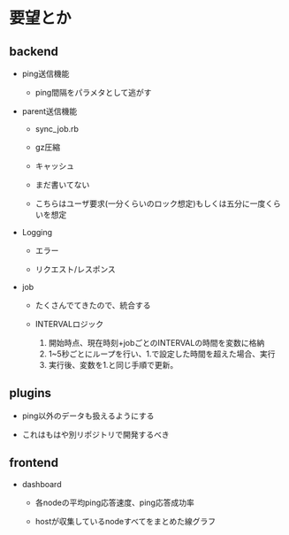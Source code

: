 # 要望とか

## backend

* ping送信機能

  * ping間隔をパラメタとして逃がす

* parent送信機能

  * sync_job.rb

  * gz圧縮

  * キャッシュ

  * まだ書いてない

  * こちらはユーザ要求(一分くらいのロック想定)もしくは五分に一度くらいを想定

* Logging

  * エラー

  * リクエスト/レスポンス

* job

  * たくさんでてきたので、統合する

  * INTERVALロジック

    1. 開始時点、現在時刻+jobごとのINTERVALの時間を変数に格納
    2. 1~5秒ごとにループを行い、1.で設定した時間を超えた場合、実行
    3. 実行後、変数を1.と同じ手順で更新。

## plugins

* ping以外のデータも扱えるようにする

* これはもはや別リポジトリで開発するべき

## frontend

* dashboard

  * 各nodeの平均ping応答速度、ping応答成功率

  * hostが収集しているnodeすべてをまとめた線グラフ
